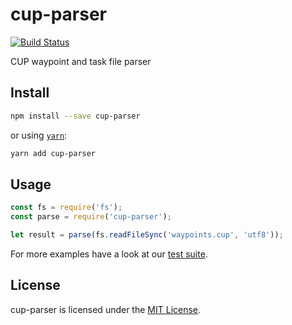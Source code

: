 cup-parser
==============================================================================

[![Build Status](https://travis-ci.org/Turbo87/cup-parser.svg?branch=master)](https://travis-ci.org/Turbo87/cup-parser)

CUP waypoint and task file parser


Install
------------------------------------------------------------------------------

```bash
npm install --save cup-parser
```

or using [`yarn`](https://yarnpkg.com/):

```bash
yarn add cup-parser
```


Usage
------------------------------------------------------------------------------

```js
const fs = require('fs');
const parse = require('cup-parser');

let result = parse(fs.readFileSync('waypoints.cup', 'utf8'));
```

For more examples have a look at our [test suite](test.ts).


License
------------------------------------------------------------------------------

cup-parser is licensed under the [MIT License](LICENSE).
